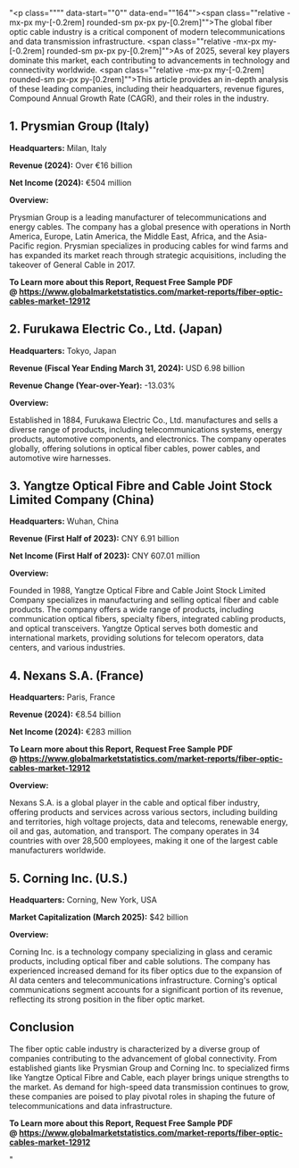 "<p class="""" data-start=""0"" data-end=""164""><span class=""relative -mx-px my-[-0.2rem] rounded-sm px-px py-[0.2rem]"">The global fiber optic cable industry is a critical component of modern telecommunications and data transmission infrastructure.</span> <span class=""relative -mx-px my-[-0.2rem] rounded-sm px-px py-[0.2rem]"">As of 2025, several key players dominate this market, each contributing to advancements in technology and connectivity worldwide.</span> <span class=""relative -mx-px my-[-0.2rem] rounded-sm px-px py-[0.2rem]"">This article provides an in-depth analysis of these leading companies, including their headquarters, revenue figures, Compound Annual Growth Rate (CAGR), and their roles in the industry.</span></p>
<h2 class="""" data-start=""166"" data-end=""194"">1. Prysmian Group (Italy)</h2>
<p class="""" data-start=""196"" data-end=""295""><strong data-start=""196"" data-end=""213"">Headquarters:</strong> <span class=""relative -mx-px my-[-0.2rem] rounded-sm px-px py-[0.2rem]"">Milan, Italy</span></p>
<p class="""" data-start=""297"" data-end=""398""><strong data-start=""297"" data-end=""316"">Revenue (2024):</strong> <span class=""relative -mx-px my-[-0.2rem] rounded-sm px-px py-[0.2rem]"">Over &euro;16 billion</span></p>
<p class="""" data-start=""400"" data-end=""504""><strong data-start=""400"" data-end=""422"">Net Income (2024):</strong> <span class=""relative -mx-px my-[-0.2rem] rounded-sm px-px py-[0.2rem]"">&euro;504 million</span></p>
<p class="""" data-start=""506"" data-end=""519""><strong data-start=""506"" data-end=""519"">Overview:</strong></p>
<p class="""" data-start=""521"" data-end=""726""><span class=""relative -mx-px my-[-0.2rem] rounded-sm px-px py-[0.2rem]"">Prysmian Group is a leading manufacturer of telecommunications and energy cables.</span> <span class=""relative -mx-px my-[-0.2rem] rounded-sm px-px py-[0.2rem]"">The company has a global presence with operations in North America, Europe, Latin America, the Middle East, Africa, and the Asia-Pacific region.</span> <span class=""relative -mx-px my-[-0.2rem] rounded-sm px-px py-[0.2rem]"">Prysmian specializes in producing cables for wind farms and has expanded its market reach through strategic acquisitions, including the takeover of General Cable in 2017.</span>&nbsp;</p>
<p class="""" data-start=""521"" data-end=""726""><strong>To Learn more about this Report, Request Free Sample PDF @&nbsp;<a href=""https://www.globalmarketstatistics.com/market-reports/fiber-optic-cables-market-12912"">https://www.globalmarketstatistics.com/market-reports/fiber-optic-cables-market-12912</a></strong></p>
<h2 class="""" data-start=""728"" data-end=""769"">2. Furukawa Electric Co., Ltd. (Japan)</h2>
<p class="""" data-start=""771"" data-end=""874""><strong data-start=""771"" data-end=""788"">Headquarters:</strong> <span class=""relative -mx-px my-[-0.2rem] rounded-sm px-px py-[0.2rem]"">Tokyo, Japan</span></p>
<p class="""" data-start=""876"" data-end=""1010""><strong data-start=""876"" data-end=""924"">Revenue (Fiscal Year Ending March 31, 2024):</strong> <span class=""relative -mx-px my-[-0.2rem] rounded-sm px-px py-[0.2rem]"">USD 6.98 billion</span></p>
<p class="""" data-start=""1012"" data-end=""1134""><strong data-start=""1012"" data-end=""1048"">Revenue Change (Year-over-Year):</strong> <span class=""relative -mx-px my-[-0.2rem] rounded-sm px-px py-[0.2rem]"">-13.03%</span></p>
<p class="""" data-start=""1136"" data-end=""1149""><strong data-start=""1136"" data-end=""1149"">Overview:</strong></p>
<p class="""" data-start=""1151"" data-end=""1316""><span class=""relative -mx-px my-[-0.2rem] rounded-sm px-px py-[0.2rem]"">Established in 1884, Furukawa Electric Co., Ltd. manufactures and sells a diverse range of products, including telecommunications systems, energy products, automotive components, and electronics.</span> <span class=""relative -mx-px my-[-0.2rem] rounded-sm px-px py-[0.2rem]"">The company operates globally, offering solutions in optical fiber cables, power cables, and automotive wire harnesses.</span>&nbsp;</p>
<h2 class="""" data-start=""1318"" data-end=""1391"">3. Yangtze Optical Fibre and Cable Joint Stock Limited Company (China)</h2>
<p class="""" data-start=""1393"" data-end=""1496""><strong data-start=""1393"" data-end=""1410"">Headquarters:</strong> <span class=""relative -mx-px my-[-0.2rem] rounded-sm px-px py-[0.2rem]"">Wuhan, China</span></p>
<p class="""" data-start=""1498"" data-end=""1617""><strong data-start=""1498"" data-end=""1531"">Revenue (First Half of 2023):</strong> <span class=""relative -mx-px my-[-0.2rem] rounded-sm px-px py-[0.2rem]"">CNY 6.91 billion</span></p>
<p class="""" data-start=""1619"" data-end=""1741""><strong data-start=""1619"" data-end=""1655"">Net Income (First Half of 2023):</strong> <span class=""relative -mx-px my-[-0.2rem] rounded-sm px-px py-[0.2rem]"">CNY 607.01 million</span></p>
<p class="""" data-start=""1743"" data-end=""1756""><strong data-start=""1743"" data-end=""1756"">Overview:</strong></p>
<p class="""" data-start=""1758"" data-end=""1963""><span class=""relative -mx-px my-[-0.2rem] rounded-sm px-px py-[0.2rem]"">Founded in 1988, Yangtze Optical Fibre and Cable Joint Stock Limited Company specializes in manufacturing and selling optical fiber and cable products.</span> <span class=""relative -mx-px my-[-0.2rem] rounded-sm px-px py-[0.2rem]"">The company offers a wide range of products, including communication optical fibers, specialty fibers, integrated cabling products, and optical transceivers.</span> <span class=""relative -mx-px my-[-0.2rem] rounded-sm px-px py-[0.2rem]"">Yangtze Optical serves both domestic and international markets, providing solutions for telecom operators, data centers, and various industries.</span></p>
<h2 class="""" data-start=""1965"" data-end=""1991"">4. Nexans S.A. (France)</h2>
<p class="""" data-start=""1993"" data-end=""2096""><strong data-start=""1993"" data-end=""2010"">Headquarters:</strong> <span class=""relative -mx-px my-[-0.2rem] rounded-sm px-px py-[0.2rem]"">Paris, France</span></p>
<p class="""" data-start=""2098"" data-end=""2203""><strong data-start=""2098"" data-end=""2117"">Revenue (2024):</strong> <span class=""relative -mx-px my-[-0.2rem] rounded-sm px-px py-[0.2rem]"">&euro;8.54 billion</span></p>
<p class="""" data-start=""2205"" data-end=""2313""><strong data-start=""2205"" data-end=""2227"">Net Income (2024):</strong> <span class=""relative -mx-px my-[-0.2rem] rounded-sm px-px py-[0.2rem]"">&euro;283 million</span></p>
<p class="""" data-start=""2205"" data-end=""2313""><span class=""relative -mx-px my-[-0.2rem] rounded-sm px-px py-[0.2rem]""><strong>To Learn more about this Report, Request Free Sample PDF @&nbsp;<a href=""https://www.globalmarketstatistics.com/market-reports/fiber-optic-cables-market-12912"">https://www.globalmarketstatistics.com/market-reports/fiber-optic-cables-market-12912</a></strong></span></p>
<p class="""" data-start=""2315"" data-end=""2328""><strong data-start=""2315"" data-end=""2328"">Overview:</strong></p>
<p class="""" data-start=""2330"" data-end=""2495""><span class=""relative -mx-px my-[-0.2rem] rounded-sm px-px py-[0.2rem]"">Nexans S.A. is a global player in the cable and optical fiber industry, offering products and services across various sectors, including building and territories, high voltage projects, data and telecoms, renewable energy, oil and gas, automation, and transport.</span> <span class=""relative -mx-px my-[-0.2rem] rounded-sm px-px py-[0.2rem]"">The company operates in 34 countries with over 28,500 employees, making it one of the largest cable manufacturers worldwide.</span></p>
<h2 class="""" data-start=""2497"" data-end=""2522"">5. Corning Inc. (U.S.)</h2>
<p class="""" data-start=""2524"" data-end=""2627""><strong data-start=""2524"" data-end=""2541"">Headquarters:</strong> <span class=""relative -mx-px my-[-0.2rem] rounded-sm px-px py-[0.2rem]"">Corning, New York, USA</span></p>
<p class="""" data-start=""2629"" data-end=""2754""><strong data-start=""2629"" data-end=""2668"">Market Capitalization (March 2025):</strong> <span class=""relative -mx-px my-[-0.2rem] rounded-sm px-px py-[0.2rem]"">$42 billion</span></p>
<p class="""" data-start=""2756"" data-end=""2769""><strong data-start=""2756"" data-end=""2769"">Overview:</strong></p>
<p class="""" data-start=""2771"" data-end=""2976""><span class=""relative -mx-px my-[-0.2rem] rounded-sm px-px py-[0.2rem]"">Corning Inc. is a technology company specializing in glass and ceramic products, including optical fiber and cable solutions.</span> <span class=""relative -mx-px my-[-0.2rem] rounded-sm px-px py-[0.2rem]"">The company has experienced increased demand for its fiber optics due to the expansion of AI data centers and telecommunications infrastructure.</span> <span class=""relative -mx-px my-[-0.2rem] rounded-sm px-px py-[0.2rem]"">Corning's optical communications segment accounts for a significant portion of its revenue, reflecting its strong position in the fiber optic market.</span></p>
<h2 class="""" data-start=""2978"" data-end=""2991"">Conclusion</h2>
<p class="""" data-start=""2993"" data-end=""3158""><span class=""relative -mx-px my-[-0.2rem] rounded-sm px-px py-[0.2rem]"">The fiber optic cable industry is characterized by a diverse group of companies contributing to the advancement of global connectivity.</span> <span class=""relative -mx-px my-[-0.2rem] rounded-sm px-px py-[0.2rem]"">From established giants like Prysmian Group and Corning Inc. to specialized firms like Yangtze Optical Fibre and Cable, each player brings unique strengths to the market.</span> <span class=""relative -mx-px my-[-0.2rem] rounded-sm px-px py-[0.2rem]"">As demand for high-speed data transmission continues to grow, these companies are poised to play pivotal roles in shaping the future of telecommunications and data infrastructure.</span></p>
<p class="""" data-start=""2993"" data-end=""3158""><span class=""relative -mx-px my-[-0.2rem] rounded-sm px-px py-[0.2rem]""><strong>To Learn more about this Report, Request Free Sample PDF @&nbsp;<a href=""https://www.globalmarketstatistics.com/market-reports/fiber-optic-cables-market-12912"">https://www.globalmarketstatistics.com/market-reports/fiber-optic-cables-market-12912</a></strong></span></p>"
